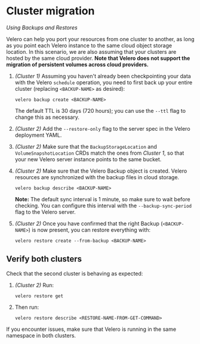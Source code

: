 # Cluster migration

*Using Backups and Restores*

Velero can help you port your resources from one cluster to another, as long as you point each Velero instance to the same cloud object storage location. In this scenario, we are also assuming that your clusters are hosted by the same cloud provider. **Note that Velero does not support the migration of persistent volumes across cloud providers.**

1.  *(Cluster 1)* Assuming you haven't already been checkpointing your data with the Velero `schedule` operation, you need to first back up your entire cluster (replacing `<BACKUP-NAME>` as desired):

    ```
    velero backup create <BACKUP-NAME>
    ```
    The default TTL is 30 days (720 hours); you can use the `--ttl` flag to change this as necessary.

1.  *(Cluster 2)* Add the `--restore-only` flag to the server spec in the Velero deployment YAML.

1.  *(Cluster 2)* Make sure that the `BackupStorageLocation` and `VolumeSnapshotLocation` CRDs match the ones from *Cluster 1*, so that your new Velero server instance points to the same bucket.

1.  *(Cluster 2)* Make sure that the Velero Backup object is created. Velero resources are synchronized with the backup files in cloud storage.

    ```
    velero backup describe <BACKUP-NAME>
    ```

    **Note:** The default sync interval is 1 minute, so make sure to wait before checking. You can configure this interval with the `--backup-sync-period` flag to the Velero server.

1.  *(Cluster 2)* Once you have confirmed that the right Backup (`<BACKUP-NAME>`) is now present, you can restore everything with:

    ```
    velero restore create --from-backup <BACKUP-NAME>
    ```

## Verify both clusters

Check that the second cluster is behaving as expected:

1.  *(Cluster 2)* Run:

    ```
    velero restore get
    ```

1.  Then run:

    ```
    velero restore describe <RESTORE-NAME-FROM-GET-COMMAND>
    ```

If you encounter issues, make sure that Velero is running in the same namespace in both clusters.
